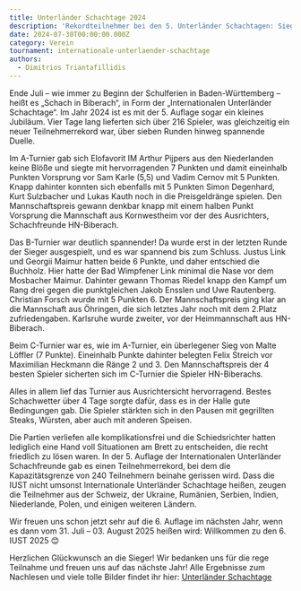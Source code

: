 ```yaml
---
title: Unterländer Schachtage 2024
description: 'Rekordteilnehmer bei den 5. Unterländer Schachtagen: Siege für Pijpers, Link und Löffler.'
date: 2024-07-30T00:00:00.000Z
category: Verein
tournament: internationale-unterlaender-schachtage
authors:
  - Dimitrios Triantafillidis
---
```


Ende Juli – wie immer zu Beginn der Schulferien in Baden-Württemberg – heißt es „Schach in Biberach“, in Form der „Internationalen Unterländer Schachtage“. Im Jahr 2024 ist es mit der 5. Auflage sogar ein kleines Jubiläum. Vier Tage lang lieferten sich über 216 Spieler, was gleichzeitig ein neuer Teilnehmerrekord war, über sieben Runden hinweg spannende Duelle.

Im A-Turnier gab sich Elofavorit IM Arthur Pijpers aus den Niederlanden keine Blöße und siegte mit hervorragenden 7 Punkten und damit eineinhalb Punkten Vorsprung vor Sam Karle (5,5) und Vadim Cernov mit 5 Punkten. Knapp dahinter konnten sich ebenfalls mit 5 Punkten Simon Degenhard, Kurt Sulzbacher und Lukas Kauth noch in die Preisgeldränge spielen. Den Mannschaftspreis gewann denkbar knapp mit einem halben Punkt Vorsprung die Mannschaft aus Kornwestheim vor der des Ausrichters, Schachfreunde HN-Biberach.

Das B-Turnier war deutlich spannender! Da wurde erst in der letzten Runde der Sieger ausgespielt, und es war spannend bis zum Schluss. Justus Link und Georgii Maimur hatten beide 6 Punkte, und daher entschied die Buchholz. Hier hatte der Bad Wimpfener Link minimal die Nase vor dem Mosbacher Maimur. Dahinter gewann Thomas Riedel knapp den Kampf um Rang drei gegen die punktgleichen Jakob Ensslen und Uwe Rautenberg. Christian Forsch wurde mit 5 Punkten 6. Der Mannschaftspreis ging klar an die Mannschaft aus Öhringen, die sich letztes Jahr noch mit dem 2.Platz zufriedengaben. Karlsruhe wurde zweiter, vor der Heimmannschaft aus HN-Biberach.

Beim C-Turnier war es, wie im A-Turnier, ein überlegener Sieg von Malte Löffler (7 Punkte). Eineinhalb Punkte dahinter belegten Felix Streich vor Maximilian Heckmann die Ränge 2 und 3. Den Mannschaftspreis der 4 besten Spieler sicherten sich im C-Turnier die Spieler HN-Biberachs.

Alles in allem lief das Turnier aus Ausrichtersicht hervorragend. Bestes Schachwetter über 4 Tage sorgte dafür, dass es in der Halle gute Bedingungen gab. Die Spieler stärkten sich in den Pausen mit gegrillten Steaks, Würsten, aber auch mit anderen Speisen.

Die Partien verliefen alle komplikationsfrei und die Schiedsrichter hatten lediglich eine Hand voll Situationen am Brett zu entscheiden, die recht friedlich zu lösen waren. In der 5. Auflage der Internationalen Unterländer Schachfreunde gab es einen Teilnehmerrekord, bei dem die Kapazitätsgrenze von 240 Teilnehmern beinahe gerissen wird. Dass die IUST nicht umsonst Internationale Unterländer Schachtage heißen, zeugen die Teilnehmer aus der Schweiz, der Ukraine, Rumänien, Serbien, Indien, Niederlande, Polen, und einigen weiteren Ländern.

Wir freuen uns schon jetzt sehr auf die 6. Auflage im nächsten Jahr, wenn es dann vom 31. Juli – 03. August 2025 heißen wird: Willkommen zu den 6. IUST 2025 😊

Herzlichen Glückwunsch an die Sieger! Wir bedanken uns für die rege Teilnahme und freuen uns auf das nächste Jahr! Alle Ergebnisse zum Nachlesen und viele tolle Bilder findet ihr hier: [Unterländer Schachtage](https://www.unterlaender-schachtage.de/)
